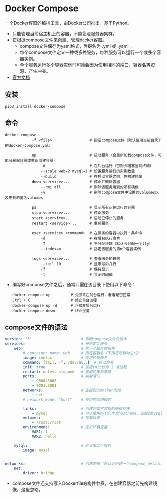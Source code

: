 # Docker Compose

一个Docker容器的编排工具，由Docker公司推出，基于Python。

- 只能管理当前宿主机上的容器，不能管理服务器集群。
- 它根据compose文件来创建、管理docker容器。
  - compose文件保存为yaml格式，后缀名为 .yml 或 .yaml 。
  - 每个compose文件定义一种或多种服务，每种服务可以运行一个或多个容器实例。
  - 单个服务运行多个容器实例时可能会因为使用相同的端口、容器名等资源，产生冲突。
- [官方文档](https://docs.docker.com/compose/compose-file/)

## 安装

```shell
pip3 install docker-compose
```

## 命令

```shell
docker-compose
            -f <file>                 # 指定compose文件（默认使用当前目录下的docker-compose.yml）

            up                        # 启动服务（会重新加载compose文件，可能会删除容器或重新创建容器）
                -d                    # 在后台运行（否则会阻塞当前终端）
                --scale web=2 mysql=1 # 设置服务运行的实例数量
                --build               # 在启动容器之前，先构建镜像
            down <service>...         # 停止并删除容器
                --rmi all             # 删除该服务用到的所有镜像
                -v                    # 删除compose文件中设置的volumes以及用到的匿名volumes

            ps                        # 显示所有正在运行的容器
            stop <service>...         # 停止服务
            start <service>...        # 启动已停止的服务
            restart <service>...      # 重启服务

            exec <service> <command>  # 在服务的容器中执行一条命令
                -d                    # 在后台执行命令
                -T                    # 不分配终端（默认会分配一个tty）
                --index=n             # 指定该服务的第n个容器实例

            logs <service>...         # 查看服务的日志
                --tail 10             # 显示最后几行
                -f                    # 保持显示
                -t                    # 显示时间戳
```
- 编写好compose文件之后，通常只需在该目录下使用以下命令：
  ```shell
  docker-compose up         # 先尝试在前台运行，看看是否正常
  Ctrl + C                  # 终止前台进程
  docker-compose up -d      # 正式在后台运行
  docker-compose down       # 终止服务
  ```

## compose文件的语法

```yaml
version: '3'                      # 声明compose文件的版本
services:                         # 开始定义服务
    web:                          # 第一个服务的名称
        # container_name: web     # 指定容器名（不指定则自动生成）
        image: centos             # 使用的镜像名
        command: [tail, -f, /dev/null]  # 启动命令
        init: true                # 使用init作为 1 号进程
        restart: unless-stopped   # 容器的重启策略
        ports:                    # 映射端口
            - 9000:8000
            - 9001:8001
        networks:                 # 连接到的docker网络
            - net
        # network_mode: "host"    # 使用的网络模式

        links:                    # 创建到其它容器的网络连接
            - mysql               # 可以使用mysql作为hostname，连接到mysql容器的网络
        volumes:                  # 挂载目录
            - /root:/root
        environment:              # 定义环境变量
            VAR1: 1
            VAR2: hello

    mysql:                        # 定义第二个服务
        image: mysql
        ...

networks:                         # 创建网络（默认会创建一个compose_default网络）
    net:
        driver: bridge
```

- compose文件还支持写入Dockerfile的构件参赛，在创建容器之前先构建镜像，这里忽略。
